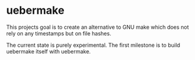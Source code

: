 uebermake
=========

This projects goal is to create an alternative to GNU make
which does not rely on any timestamps but on file hashes.

The current state is purely experimental. The first milestone
is to build uebermake itself with uebermake.
